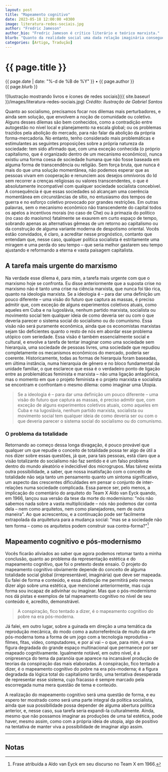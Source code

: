 ```yaml
---
layout: post
title: "Mapeamento cognitivo"
date: 2023-05-18 12:00:00 +0300
image: literatura-redes-sociais.jpg
author: "Fredric Jameson"
author_bio: "Fredric Jameson é crítico literário e teórico marxista."
blurb: "Quanto da realidade social uma dada relação imaginária consegue figurar? Por meio de uma análise das relações entre figuração e as transformações do capitalismo, Frederic Jameson se vale da pergunta para introduzir o conceito de mapeamento cognitivo."
categories: [Artigo, Tradução]
---
```


# {{ page.title }}

<div class="post-meta">
  <span class="post-date">{{ page.date | date: "%-d de %B de %Y" }}</span> • 
  <span class="post-author">{{ page.author }}</span>
</div>

<div class="post-blurb">
  {{ page.blurb }}
</div>

![Ilustração mostrando livros e ícones de redes sociais]({{ site.baseurl }}/images/literatura-redes-sociais.jpg)
*Crédito: Ilustração de Gabriel Santos*

Quanto ao socialismo, precisamos focar nos dilemas mais perturbadores, e ainda sem solução, que envolvem a noção de comunidade ou coletivo. Alguns desses dilemas são bem conhecidos, como a contradição entre autogestão no nível local e planejamento na escala global; ou os problemas trazidos pela abolição do mercado, para não falar da abolição da própria forma-mercadoria. No entanto, tenho considerado mais problemáticas e estimulantes as seguintes proposições sobre a própria natureza da sociedade: tem sido afirmado que, com uma exceção conhecida (o próprio capitalismo, que é organizado dentro de um mecanismo econômico), nunca existiu uma forma coesa de sociedade humana que não fosse baseada em alguma forma de transcendência ou religião. Sem força bruta, que nunca é mais do que uma solução momentânea, não podemos esperar que as pessoas vivam em cooperação e renunciem aos desejos omnívoros do Id sem recorrer a crenças religiosas ou valores transcendentes, o que é absolutamente incompatível com qualquer sociedade socialista concebível. A consequência é que essas sociedades só alcançam uma coerência momentânea em circunstâncias de sítio, no entusiasmo dos tempos de guerra e no esforço coletivo provocado por grandes restrições. Em outras palavras, sem o mecanismo econômico não transcendente do capital todos os apelos a incentivos morais (no caso de Che) ou à primazia do político (no caso do maoísmo) fatalmente se exaurem em curto espaço de tempo, sobrando apenas as alternativas gêmeas de um retorno ao capitalismo ou da construção de alguma variante moderna de despotismo oriental. Vocês estão convidados, é claro, a acreditar nesse prognóstico, contanto que entendam que, nesse caso, qualquer política socialista é estritamente uma miragem e uma perda do seu tempo – que seria melhor gastarem seu tempo ajustando e reformando a eterna e vasta paisagem capitalista.

## A tarefa mais urgente do marxismo

Na verdade esse dilema é, para mim, a tarefa mais urgente com que o marxismo hoje se confronta. Eu disse anteriormente que a suposta crise no marxismo não é tanto uma crise na ciência marxista, que nunca foi tão rica, quanto na ideologia marxista. Se a ideologia é – para dar uma definição um pouco diferente – uma visão do futuro que captura as massas, é preciso admitir que, com exceção de alguns experimentos coletivos atuais, como aqueles em Cuba e na Iugoslávia, nenhum partido marxista, socialista ou movimento social tem qualquer ideia de como deveria ser ou com o que deveria parecer o sistema social do socialismo ou do comunismo. Essa visão não será puramente econômica, ainda que os economistas marxistas sejam tão deficientes quanto o resto de nós em abordar esse problema utópico com seriedade. Essa visão é também essencialmente social e cultural, e envolve a tarefa de tentar imaginar como uma sociedade sem hierarquia, uma sociedade de pessoas livres, uma sociedade que repudiou completamente os mecanismos econômicos do mercado, poderia ser coerente. Historicamente, todas as formas de hierarquia foram baseadas, em última instância, numa hierarquia de gênero e no bloco fundamental da unidade familiar, o que esclarece que essa é o verdadeiro ponto de ligação entre as problemáticas feminista e marxista – não uma ligação antagônica, mas o momento em que o projeto feminista e o projeto marxista e socialista se encontram e confrontam o mesmo dilema: como imaginar uma Utopia.

> Se a ideologia é – para dar uma definição um pouco diferente – uma visão do futuro que captura as massas, é preciso admitir que, com exceção de alguns experimentos coletivos atuais, como aqueles em Cuba e na Iugoslávia, nenhum partido marxista, socialista ou movimento social tem qualquer ideia de como deveria ser ou com o que deveria parecer o sistema social do socialismo ou do comunismo.

### O problema da totalidade

Retornando ao começo dessa longa divagação, é pouco provável que qualquer um que repudie o conceito de totalidade possa ter algo de útil a nos dizer sobre essas questões, já que, para tais pessoas, está claro que a visão totalizante do socialismo não faz sentido e é um falso problema dentro do mundo aleatório e indecidível dos microgrupos. Mas talvez exista outra possibilidade, a saber, que nossa insatisfação com o conceito de totalidade não seja tanto um pensamento quanto um sintoma significativo, um aspecto das crescentes dificuldades em pensar o conjunto de inter-relações numa sociedade complicada. Essa parece ser, pelo menos, a implicação do comentário do arquiteto do Team X Aldo van Eyck quando, em 1966, lançou sua versão da tese da morte do modernismo: "nós não sabemos nada sobre a vasta multiplicidade – nós não podemos dar conta dela – nem como arquitetos, nem como planejadores, nem de outra maneira". Ao que acrescentou, e a continuação pode ser facilmente extrapolada da arquitetura para a mudança social: "mas se a sociedade não tem forma – como os arquitetos podem construir sua contra-forma?"[^1]

## Mapeamento cognitivo e pós-modernismo

Vocês ficarão aliviados ao saber que agora podemos retomar tanto a minha conclusão, quanto ao problema da representação estética e do mapeamento cognitivo, que foi o pretexto deste ensaio. O projeto do mapeamento cognitivo obviamente depende do conceito de alguma totalidade social global (irrepresentável, imaginária) que deve ser mapeada. Eu falei de forma e conteúdo, e essa distinção me permitirá pelo menos dizer algo sobre uma estética, que mencionei anteriormente, mas cuja forma sou incapaz de adivinhar ou imaginar. Mas que o pós-modernismo nos dá pistas e exemplos de tal mapeamento cognitivo no nível de seu conteúdo é, acredito, demonstrável.

> A conspiração, fico tentado a dizer, é o mapeamento cognitivo do pobre na era pós-moderna.

Já falei, em outro lugar, sobre a guinada em direção a uma temática da reprodução mecânica, do modo como a autorreferência de muito da arte pós-moderna toma a forma de um jogo com a tecnologia reprodutiva – filmes, fitas, vídeo, computadores, e por aí vai – o que, para mim, é uma figura degradada do grande espaço multinacional que permanece por ser mapeado cognitivamente. Igualmente notável, em outro nível, é a onipresença do tema da paranóia que aparece na incansável produção de teorias da conspiração das mais elaboradas. A conspiração, fico tentado a dizer, é o mapeamento cognitivo do pobre na era pós-moderna; é a figura degradada da lógica total do capitalismo tardio, uma tentativa desesperada de representar esse sistema, cujo fracasso é sempre marcado pela escorregada numa mera questão de tema e conteúdo.

A realização do mapeamento cognitivo será uma questão de forma, e eu espero ter mostrado como será uma parte integral da política socialista, ainda que sua possibilidade possa depender de alguma abertura política anterior, e, nesse caso, sua tarefa seria expandi-la culturalmente. Ainda, mesmo que não possamos imaginar as produções de uma tal estética, pode haver, mesmo assim, como com a própria ideia de utopia, algo de positivo na tentativa de manter viva a possibilidade de imaginar algo assim.

---

## Notas

[^1]: Frase atribuída a Aldo van Eyck em seu discurso no Team X em 1966.
